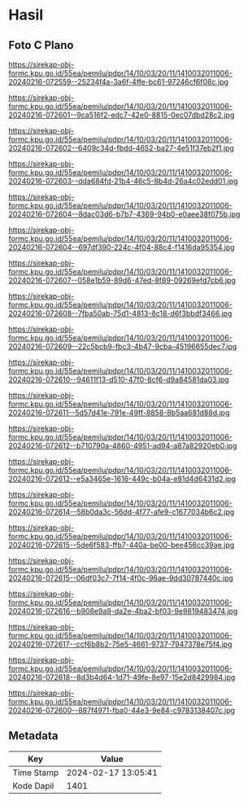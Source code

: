 # Hasil

## Foto C Plano

https://sirekap-obj-formc.kpu.go.id/55ea/pemilu/pdpr/14/10/03/20/11/1410032011006-20240216-072559--25234f4a-3a6f-4ffe-bc61-97246cf6f08c.jpg

https://sirekap-obj-formc.kpu.go.id/55ea/pemilu/pdpr/14/10/03/20/11/1410032011006-20240216-072601--9ca516f2-edc7-42e0-8815-0ec07dbd28c2.jpg

https://sirekap-obj-formc.kpu.go.id/55ea/pemilu/pdpr/14/10/03/20/11/1410032011006-20240216-072602--6409c34d-fbdd-4652-ba27-4e51f37eb2f1.jpg

https://sirekap-obj-formc.kpu.go.id/55ea/pemilu/pdpr/14/10/03/20/11/1410032011006-20240216-072603--dda684fd-21b4-46c5-8b4d-26a4c02edd01.jpg

https://sirekap-obj-formc.kpu.go.id/55ea/pemilu/pdpr/14/10/03/20/11/1410032011006-20240216-072604--8dac03d6-b7b7-4369-94b0-e0aee38f075b.jpg

https://sirekap-obj-formc.kpu.go.id/55ea/pemilu/pdpr/14/10/03/20/11/1410032011006-20240216-072604--697df390-224c-4f04-88c4-f1416da95354.jpg

https://sirekap-obj-formc.kpu.go.id/55ea/pemilu/pdpr/14/10/03/20/11/1410032011006-20240216-072607--058e1b59-89d6-47ed-8f89-09269efd7cb6.jpg

https://sirekap-obj-formc.kpu.go.id/55ea/pemilu/pdpr/14/10/03/20/11/1410032011006-20240216-072608--7fba50ab-75d1-4813-8c18-d6f3bbdf3466.jpg

https://sirekap-obj-formc.kpu.go.id/55ea/pemilu/pdpr/14/10/03/20/11/1410032011006-20240216-072609--22c5bcb9-fbc3-4b47-9cba-45196655dec7.jpg

https://sirekap-obj-formc.kpu.go.id/55ea/pemilu/pdpr/14/10/03/20/11/1410032011006-20240216-072610--94611f13-d510-47f0-8cf6-d9a84581da03.jpg

https://sirekap-obj-formc.kpu.go.id/55ea/pemilu/pdpr/14/10/03/20/11/1410032011006-20240216-072611--5d57d41e-791e-49ff-8858-8b5aa681d88d.jpg

https://sirekap-obj-formc.kpu.go.id/55ea/pemilu/pdpr/14/10/03/20/11/1410032011006-20240216-072612--b710790a-4860-4951-ad94-a87a82920eb0.jpg

https://sirekap-obj-formc.kpu.go.id/55ea/pemilu/pdpr/14/10/03/20/11/1410032011006-20240216-072612--e5a3465e-1616-449c-b04a-e81d4d6431d2.jpg

https://sirekap-obj-formc.kpu.go.id/55ea/pemilu/pdpr/14/10/03/20/11/1410032011006-20240216-072614--58b0da3c-56dd-4f77-afe9-c1677034b6c2.jpg

https://sirekap-obj-formc.kpu.go.id/55ea/pemilu/pdpr/14/10/03/20/11/1410032011006-20240216-072615--5de6f583-ffb7-440a-be00-bee456cc39ae.jpg

https://sirekap-obj-formc.kpu.go.id/55ea/pemilu/pdpr/14/10/03/20/11/1410032011006-20240216-072615--06df03c7-7f14-4f0c-96ae-9dd30787440c.jpg

https://sirekap-obj-formc.kpu.go.id/55ea/pemilu/pdpr/14/10/03/20/11/1410032011006-20240216-072616--b908e9a9-da2e-4ba2-bf03-9e9819483474.jpg

https://sirekap-obj-formc.kpu.go.id/55ea/pemilu/pdpr/14/10/03/20/11/1410032011006-20240216-072617--ccf6b8b2-75e5-4661-9737-7947378e75f4.jpg

https://sirekap-obj-formc.kpu.go.id/55ea/pemilu/pdpr/14/10/03/20/11/1410032011006-20240216-072618--8d3b4d64-1d71-49fe-8e97-15e2d8429984.jpg

https://sirekap-obj-formc.kpu.go.id/55ea/pemilu/pdpr/14/10/03/20/11/1410032011006-20240216-072600--887f4971-fba0-44e3-9e84-c9783138407c.jpg


## Metadata

| Key        | Value               |
| ---------- | ------------------- |
| Time Stamp | 2024-02-17 13:05:41 |
| Kode Dapil | 1401                |



